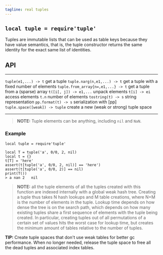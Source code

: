 ```yaml
---
tagline: real tuples
---
```


## `local tuple = require'tuple'`

Tuples are immutable lists that can be used as table keys because they have
value semantics, that is, the tuple constructor returns the same identity
for the exact same list of identities.

## API

---------------------------------- -------------------------------------------
`tuple(e1,...) -> t`               get a tuple
`tuple.narg(n,e1,...) -> t`        get a tuple with a fixed number of elements
`tuple.from_array{n=,e1,...} -> t` get a tuple from a (sparse) array
`t([i[, j]) -> e1,...`             unpack elements
`t[i] -> ei`                       access elements
`t.n`                              number of elements
`tostring(t) -> s`                 string representation
`pp.format(t) -> s`                serialization with [pp]
`tuple.space([weak]) -> tuple`     create a new (weak or strong) tuple space
---------------------------------- -------------------------------------------

> __NOTE:__ Tuple elements can be anything, including `nil` and `NaN`.

### Example

~~~{.lua}
local tuple = require'tuple'

local T = tuple('a', 0/0, 2, nil)
local t = {}
t[T] = 'here'
assert(t[tuple('a', 0/0, 2, nil)] == 'here')
assert(t[tuple('a', 0/0, 2)] == nil)
print(T())
> a	nan	2	nil
~~~

> __NOTE:__ all the tuple elements of all the tuples created with this
function are indexed internally with a global weak hash tree. Creating a
tuple thus takes N hash lookups and M table creations, where N+M is the
number of elements in the tuple. Lookup time depends on how dense the tree is
on the search path, which depends on how many existing tuples share a first
sequence of elements with the tuple being created. In particular, creating
tuples out of all permutations of a certain set of values hits the worst case
for lookup time, but creates the minimum amount of tables relative to the
number of tuples.

__TIP:__ Create tuple spaces that don't use weak tables for better gc
performance. When no longer needed, release the tuple space to free all
the dead tuples and associated index tables.
